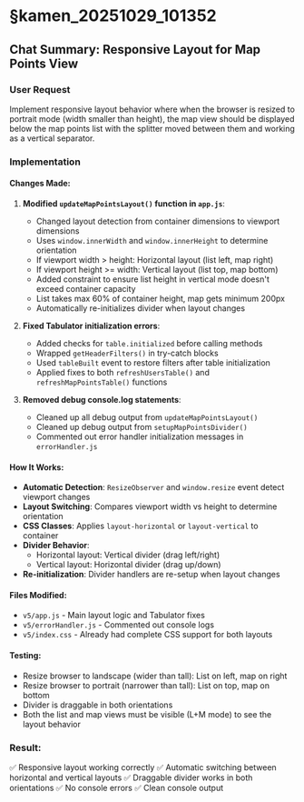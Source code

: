 # §kamen_20251029_101352

## Chat Summary: Responsive Layout for Map Points View

### User Request
Implement responsive layout behavior where when the browser is resized to portrait mode (width smaller than height), the map view should be displayed below the map points list with the splitter moved between them and working as a vertical separator.

### Implementation

#### Changes Made:

1. **Modified `updateMapPointsLayout()` function in `app.js`**:
   - Changed layout detection from container dimensions to viewport dimensions
   - Uses `window.innerWidth` and `window.innerHeight` to determine orientation
   - If viewport width > height: Horizontal layout (list left, map right)
   - If viewport height >= width: Vertical layout (list top, map bottom)
   - Added constraint to ensure list height in vertical mode doesn't exceed container capacity
   - List takes max 60% of container height, map gets minimum 200px
   - Automatically re-initializes divider when layout changes

2. **Fixed Tabulator initialization errors**:
   - Added checks for `table.initialized` before calling methods
   - Wrapped `getHeaderFilters()` in try-catch blocks
   - Used `tableBuilt` event to restore filters after table initialization
   - Applied fixes to both `refreshUsersTable()` and `refreshMapPointsTable()` functions

3. **Removed debug console.log statements**:
   - Cleaned up all debug output from `updateMapPointsLayout()`
   - Cleaned up debug output from `setupMapPointsDivider()`
   - Commented out error handler initialization messages in `errorHandler.js`

#### How It Works:

- **Automatic Detection**: `ResizeObserver` and `window.resize` event detect viewport changes
- **Layout Switching**: Compares viewport width vs height to determine orientation
- **CSS Classes**: Applies `layout-horizontal` or `layout-vertical` to container
- **Divider Behavior**: 
  - Horizontal layout: Vertical divider (drag left/right)
  - Vertical layout: Horizontal divider (drag up/down)
- **Re-initialization**: Divider handlers are re-setup when layout changes

#### Files Modified:
- `v5/app.js` - Main layout logic and Tabulator fixes
- `v5/errorHandler.js` - Commented out console logs
- `v5/index.css` - Already had complete CSS support for both layouts

#### Testing:
- Resize browser to landscape (wider than tall): List on left, map on right
- Resize browser to portrait (narrower than tall): List on top, map on bottom
- Divider is draggable in both orientations
- Both the list and map views must be visible (L+M mode) to see the layout behavior

### Result:
✅ Responsive layout working correctly
✅ Automatic switching between horizontal and vertical layouts
✅ Draggable divider works in both orientations
✅ No console errors
✅ Clean console output
